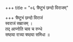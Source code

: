 +++
title = "०६ त्रैष्टुभं छन्दो विराजम्"

+++
त्रैष्टुभं छन्दो विराजं  
स्वराजं सम्राजम् ।  
तद् आप्नोति चाव च रुन्धे  
सष्ठ्या रात्र्या षष्ठ्या समिधा ॥